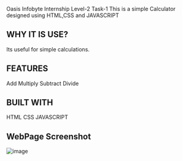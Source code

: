 Oasis Infobyte Internship Level-2 Task-1 This is a simple Calculator designed using HTML,CSS and JAVASCRIPT

## WHY IT IS USE?

Its useful for simple calculations.

## FEATURES
   Add
   Multiply
   Subtract
   Divide
## BUILT WITH
   HTML
   CSS
   JAVASCRIPT
## WebPage Screenshot
   ![image](https://github.com/AlekyaMulakalapalli/Level2-Task-1/assets/131239545/36780bc7-5172-4317-82cb-070f8366b7b5)
